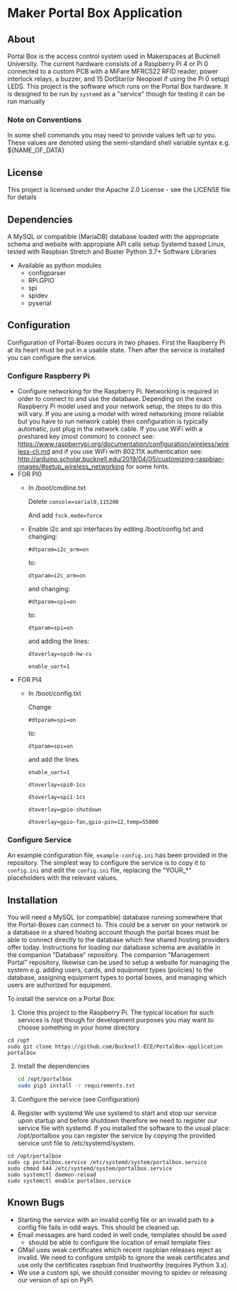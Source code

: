 
# Maker Portal Box Application

## About
Portal Box is the access control system used in Makerspaces at Bucknell University. The current hardware consists of a Raspberry Pi 4 or Pi 0  connected to a custom PCB with a MiFare MFRC522 RFID reader, power interlock relays, a buzzer, and 15 DotStar(or Neopixel if using the Pi 0 setup) LEDS. This project is the software which runs on the Portal Box hardware. It is designed to be run by `systemd` as a "service" though for testing it can be run manually

### Note on Conventions
In some shell commands you may need to provide values left up to you. These values are denoted using the semi-standard shell variable syntax e.g. ${NAME_OF_DATA} 

## License

This project is licensed under the Apache 2.0 License - see the LICENSE file for details

## Dependencies
A MySQL or compatible (MariaDB) database loaded with the appropriate schema and website with appropiate API calls setup
Systemd based Linux, tested with Raspbian Stretch and Buster
Python 3.7+ 
Software Libraries
- Available as python modules
	- configparser 
	- RPi.GPIO
	- spi 
	- spidev
	- pyserial

## Configuration
Configuration of Portal-Boxes occurs in two phases. First the Raspberry Pi at its heart must be put in a usable state. Then after the service is installed you can configure the service.

### Configure Raspberry Pi
- Configure networking for the Raspberry Pi. Networking is required in order to connect to and use the database. Depending on the exact Raspberry Pi model used and your network setup, the steps to do this will vary. If you are using a model with wired networking (more reliable but you have to run network cable) then configuration is typically automatic, just plug in the network cable. If you use WiFi with a preshared key (most common) to connect see: https://www.raspberrypi.org/documentation/configuration/wireless/wireless-cli.md and if you use WiFi with 802.11X authentication see: http://arduino.scholar.bucknell.edu/2019/04/05/customizing-raspbian-images/#setup_wireless_networking for some hints.
- FOR PI0
	- In /boot/cmdline.txt

		Delete `console=serial0,115200`

		And add `fsck.mode=force`
	- Enable i2c and spi interfaces by editing /boot/config.txt and changing:

		`#dtparam=i2c_arm=on`

		to:

		`dtparam=i2c_arm=on`

		and changing:

		`#dtparam=spi=on`

		to:

		`dtparam=spi=on`

		and adding the lines:

		`dtoverlay=spi0-hw-cs`

		`enable_uart=1`
- FOR PI4
	- In /boot/config.txt

		Change 

		`#dtparam=spi=on`

		to:

		`dtparam=spi=on`

		and add the lines 

		`enable_uart=1`

		`dtoverlay=spi0-1cs`

		`dtoverlay=spi1-1cs`
		
		`dtoverlay=gpio-shutdown`
		
		`dtoverlay=gpio-fan,gpio-pin=12,temp=55000`


### Configure Service
An example configuration file, `example-config.ini` has been provided in the repository. The simplest way to configure the service is to copy it to `config.ini` and edit the `config.ini` file, replacing the "YOUR_*" placeholders with the relevant values.

## Installation
You will need a MySQL (or compatible) database running somewhere that the Portal-Boxes can connect to. This could be a server on your network or a database in a shared hosting account though the portal boxes must be able to connect directly to the database which few shared hosting providers offer today. Instructions for loading our database schema are available in the companion "Database" repository. The companion "Management Portal" repository, likewise can be used to setup a website for managing the system e.g. adding users, cards, and equipment types (policies) to the database, assigning equipment types to portal boxes, and managing which users are authorized for equipment.

To install the service on a Portal Box:
1) Clone this project to the Raspberry Pi. The typical location for such services is /opt though for development purposes you may want to choose something in your home directory

```
cd /opt
sudo git clone https://github.com/Bucknell-ECE/PortalBox-application portalbox
```

2) Install the dependencies
	```sh
	cd /opt/portalbox
	sudo pip3 install -r requirements.txt
	```

3) Configure the service (see Configuration)

4) Register with systemd
We use systemd to start and stop our service upon startup and before shutdown therefore we need to register our service file with systemd. If you installed the software to the usual place: /opt/portalbox you can register the service by copying the provided service unit file to /etc/systemd/system.

```
cd /opt/portalbox
sudo cp portalbox.service /etc/systemd/system/portalbox.service
sudo chmod 644 /etc/systemd/system/portalbox.service
sudo systemctl daemon-reload
sudo systemctl enable portalbox.service
```

## Known Bugs
- Starting the service with an invalid config file or an invalid path to a config file fails in odd ways. This should be cleaned up.
- Email messages are hard coded in well code, templates should be used
	- should be able to configure the location of email template files
- GMail uses weak certificates which recent raspbian releases reject as invalid. We need to configure smtplib to ignore the weak certificates and use only the certificates raspbian find trustworthy (requires Python 3.x).
- We use a custom spi, we should consider moving to spidev or releasing our version of spi on PyPi.



